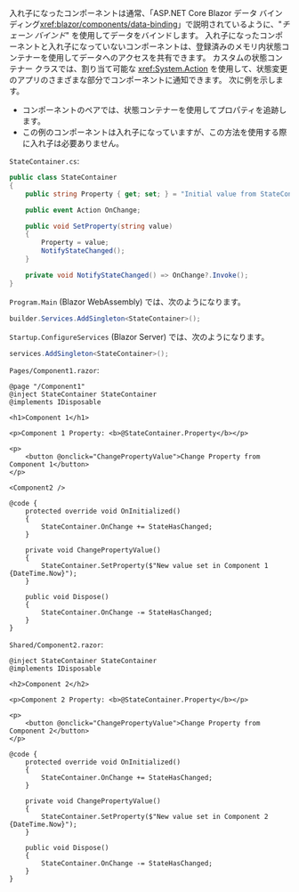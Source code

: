 入れ子になったコンポーネントは通常、「ASP.NET Core Blazor データ バインディング<xref:blazor/components/data-binding>」で説明されているように、"*チェーン バインド*" を使用してデータをバインドします。 入れ子になったコンポーネントと入れ子になっていないコンポーネントは、登録済みのメモリ内状態コンテナーを使用してデータへのアクセスを共有できます。 カスタムの状態コンテナー クラスでは、割り当て可能な <xref:System.Action> を使用して、状態変更のアプリのさまざまな部分でコンポーネントに通知できます。 次に例を示します。

* コンポーネントのペアでは、状態コンテナーを使用してプロパティを追跡します。
* この例のコンポーネントは入れ子になっていますが、この方法を使用する際に入れ子は必要ありません。

`StateContainer.cs`:

```csharp
public class StateContainer
{
    public string Property { get; set; } = "Initial value from StateContainer";

    public event Action OnChange;

    public void SetProperty(string value)
    {
        Property = value;
        NotifyStateChanged();
    }

    private void NotifyStateChanged() => OnChange?.Invoke();
}
```

`Program.Main` (Blazor WebAssembly) では、次のようになります。

```csharp
builder.Services.AddSingleton<StateContainer>();
```

`Startup.ConfigureServices` (Blazor Server) では、次のようになります。

```csharp
services.AddSingleton<StateContainer>();
```

`Pages/Component1.razor`:

```razor
@page "/Component1"
@inject StateContainer StateContainer
@implements IDisposable

<h1>Component 1</h1>

<p>Component 1 Property: <b>@StateContainer.Property</b></p>

<p>
    <button @onclick="ChangePropertyValue">Change Property from Component 1</button>
</p>

<Component2 />

@code {
    protected override void OnInitialized()
    {
        StateContainer.OnChange += StateHasChanged;
    }

    private void ChangePropertyValue()
    {
        StateContainer.SetProperty($"New value set in Component 1 {DateTime.Now}");
    }

    public void Dispose()
    {
        StateContainer.OnChange -= StateHasChanged;
    }
}
```

`Shared/Component2.razor`:

```razor
@inject StateContainer StateContainer
@implements IDisposable

<h2>Component 2</h2>

<p>Component 2 Property: <b>@StateContainer.Property</b></p>

<p>
    <button @onclick="ChangePropertyValue">Change Property from Component 2</button>
</p>

@code {
    protected override void OnInitialized()
    {
        StateContainer.OnChange += StateHasChanged;
    }

    private void ChangePropertyValue()
    {
        StateContainer.SetProperty($"New value set in Component 2 {DateTime.Now}");
    }

    public void Dispose()
    {
        StateContainer.OnChange -= StateHasChanged;
    }
}
```
